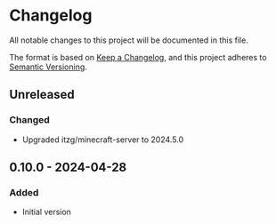 # Changelog

All notable changes to this project will be documented in this file.

The format is based on [Keep a Changelog](https://keepachangelog.com/en/1.0.0/),
and this project adheres to [Semantic Versioning](https://semver.org/spec/v2.0.0.html).

## Unreleased

### Changed
- Upgraded itzg/minecraft-server to 2024.5.0

## 0.10.0 - 2024-04-28
### Added
- Initial version
